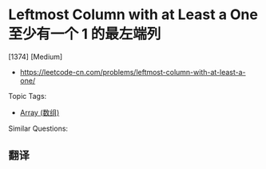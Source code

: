 # Leftmost Column with at Least a One 至少有一个 1 的最左端列

[1374] [Medium]

- https://leetcode-cn.com/problems/leftmost-column-with-at-least-a-one/

Topic Tags:

- [Array (数组)](https://leetcode-cn.com/tag/array/)

Similar Questions:

## 翻译
